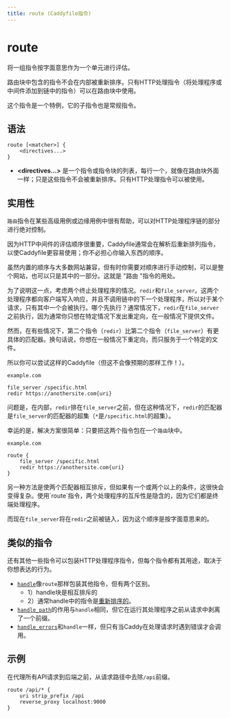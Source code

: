 ```yaml
---
title: route (Caddyfile指令)
---
```


# route

将一组指令按字面意思作为一个单元进行评估。

路由块中包含的指令不会在内部被重新排序。只有HTTP处理指令（将处理程序或中间件添加到链中的指令）可以在路由块中使用。

这个指令是一个特例，它的子指令也是常规指令。


## 语法

```caddy-d
route [<matcher>] {
	<directives...>
}
```

- **<directives...>** 是一个指令或指令块的列表，每行一个，就像在路由块外面一样；只是这些指令不会被重新排序。只有HTTP处理指令可以被使用。



## 实用性

`路由`指令在某些高级用例或边缘用例中很有帮助，可以对HTTP处理程序链的部分进行绝对控制。

因为HTTP中间件的评估顺序很重要，Caddyfile通常会在解析后重新排列指令，以使Caddyfile更容易使用；你不必担心你输入东西的顺序。

虽然内置的顺序与大多数网站兼容，但有时你需要对顺序进行手动控制，可以是整个网站，也可以只是其中的一部分。这就是 "路由 "指令的用处。

为了说明这一点，考虑两个终止处理程序的情况。`redir`和`file_server`。这两个处理程序都向客户端写入响应，并且不调用链中的下一个处理程序，所以对于某个请求，只有其中一个会被执行。哪个先执行？通常情况下，`redir`在`file_server`之前执行，因为通常你只想在特定情况下发出重定向，在一般情况下提供文件。

然而，在有些情况下，第二个指令（`redir`）比第二个指令（`file_server`）有更具体的匹配器。换句话说，你想在一般情况下重定向，而只服务于一个特定的文件。

所以你可以尝试这样的Caddyfile（但这不会像预期的那样工作！）。

```caddy
example.com

file_server /specific.html
redir https://anothersite.com{uri}
```

问题是，在内部，`redir`排在`file_server`之前，但在这种情况下，`redir`的匹配器是`file_server`的匹配器的超集（`*`是`/specific.html`的超集）。

幸运的是，解决方案很简单：只要把这两个指令包在一个`路由`块中。

```caddy
example.com

route {
	file_server /specific.html
	redir https://anothersite.com{uri}
}
```

<aside class="tip">
另一种方法是使两个匹配器相互排斥，但如果有一个或两个以上的条件，这很快会变得复杂。使用`route`指令，两个处理程序的互斥性是隐含的，因为它们都是终端处理程序。
</aside>

而现在`file_server`将在`redir`之前被链入，因为这个顺序是按字面意思来的。

## 类似的指令

还有其他一些指令可以包装HTTP处理程序指令，但每个指令都有其用途，取决于你想表达的行为。

- [`handle`](handle)像`route`那样包装其他指令，但有两个区别。
  - 1）handle块是相互排斥的
  - 2）通常handle中的指令是[重新排序的](/docs/caddyfile/directives#directive-order)。
- [`handle_path`](handle_path)的作用与`handle`相同，但它在运行其处理程序之前从请求中剥离了一个前缀。
- [`handle_errors`](handle_errors)和`handle`一样，但只有当Caddy在处理请求时遇到错误才会调用。

## 示例

在代理所有API请求到后端之前，从请求路径中去除`/api`前缀。

```caddy-d
route /api/* {
	uri strip_prefix /api
	reverse_proxy localhost:9000
}
```
